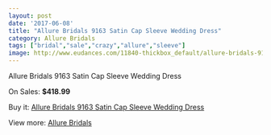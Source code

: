 ```yaml
---
layout: post
date: '2017-06-08'
title: "Allure Bridals 9163 Satin Cap Sleeve Wedding Dress"
category: Allure Bridals
tags: ["bridal","sale","crazy","allure","sleeve"]
image: http://www.eudances.com/11840-thickbox_default/allure-bridals-9163-satin-cap-sleeve-wedding-dress.jpg
---
```

Allure Bridals 9163 Satin Cap Sleeve Wedding Dress

On Sales: **$418.99**
<a href="https://www.eudances.com/en/allure-bridals/3721-allure-bridals-9163-satin-cap-sleeve-wedding-dress.html"><amp-img layout="responsive" width="600" height="600" src="//www.eudances.com/11840-thickbox_default/allure-bridals-9163-satin-cap-sleeve-wedding-dress.jpg" alt="Allure Bridals 9163 Satin Cap Sleeve Wedding Dress 0" /></a>
<a href="https://www.eudances.com/en/allure-bridals/3721-allure-bridals-9163-satin-cap-sleeve-wedding-dress.html"><amp-img layout="responsive" width="600" height="600" src="//www.eudances.com/11842-thickbox_default/allure-bridals-9163-satin-cap-sleeve-wedding-dress.jpg" alt="Allure Bridals 9163 Satin Cap Sleeve Wedding Dress 1" /></a>
<a href="https://www.eudances.com/en/allure-bridals/3721-allure-bridals-9163-satin-cap-sleeve-wedding-dress.html"><amp-img layout="responsive" width="600" height="600" src="//www.eudances.com/11841-thickbox_default/allure-bridals-9163-satin-cap-sleeve-wedding-dress.jpg" alt="Allure Bridals 9163 Satin Cap Sleeve Wedding Dress 2" /></a>

Buy it: [Allure Bridals 9163 Satin Cap Sleeve Wedding Dress](https://www.eudances.com/en/allure-bridals/3721-allure-bridals-9163-satin-cap-sleeve-wedding-dress.html "Allure Bridals 9163 Satin Cap Sleeve Wedding Dress")

View more: [Allure Bridals](https://www.eudances.com/en/2-allure-bridals "Allure Bridals")